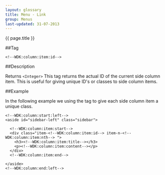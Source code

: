 ```yaml
---
layout: glossary
title: Menu - Link
group: Menus
last-updated: 31-07-2013
---
```


{{ page.title }}

##Tag

`<!--WDK:column:item:id-->`

##Description

Returns `<Integer>`
This tag returns the actual ID of the current side column item. This is useful for giving unique ID's or classes to side column items.

##Example

In the following example we using the tag to give each side column item a unique class.

```
<!--WDK:column:start:left-->
<aside id="sidebar-left" class="sidebar">

  <!--WDK:column:item:start-->
  <div class="item-<!--WDK:column:item:id--> item-n-<!--WDK:column:item:nth--> ">
    <h3><!--WDK:column:item:title--></h3>
    <p><!--WDK:column:item:content--></p>
  </div>
  <!--WDK:column:item:end-->

</aside>
<!--WDK:column:end:left-->
```